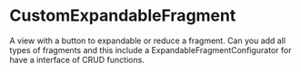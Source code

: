 # CustomExpandableFragment
A view with a button to expandable or reduce a fragment. Can you add all types of fragments and this include a ExpandableFragmentConfigurator for have a interface of CRUD functions. 
